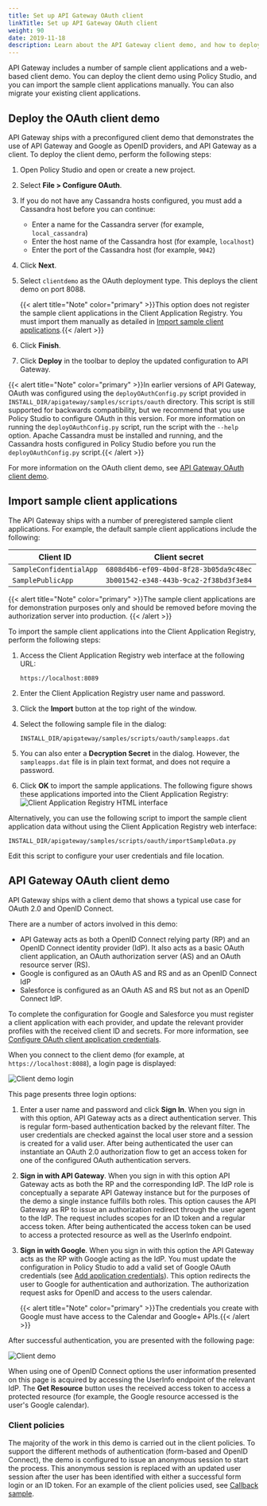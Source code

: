 ```yaml
---
title: Set up API Gateway OAuth client
linkTitle: Set up API Gateway OAuth client
weight: 90
date: 2019-11-18
description: Learn about the API Gateway client demo, and how to deploy the OAuth client demo and import sample applications.
---
```


API Gateway includes a number of sample client applications and a web-based client demo. You can deploy the client demo using Policy Studio, and you can import the sample client applications manually. You can also migrate your existing client applications.

## Deploy the OAuth client demo

API Gateway ships with a preconfigured client demo that demonstrates the use of API Gateway and Google as OpenID providers, and API Gateway as a client. To deploy the client demo, perform the following steps:

1. Open Policy Studio and open or create a new project.
2. Select **File > Configure OAuth**.
3. If you do not have any Cassandra hosts configured, you must add a Cassandra host before you can continue:
    * Enter a name for the Cassandra server (for example, `local_cassandra`)
    * Enter the host name of the Cassandra host (for example, `localhost`)
    * Enter the port of the Cassandra host (for example, `9042`)
4. Click **Next**.
5. Select `clientdemo` as the OAuth deployment type. This deploys the client demo on port 8088.

    {{< alert title="Note" color="primary" >}}This option does not register the sample client applications in the Client Application Registry. You must import them manually as detailed in [Import sample client applications](/docs/apigw_oauth/oauth_client_setup/oauth_setup_import).{{< /alert >}}

6. Click **Finish**.
7. Click **Deploy** in the toolbar to deploy the updated configuration to API Gateway.

{{< alert title="Note" color="primary" >}}In earlier versions of API Gateway, OAuth was configured using the `deployOAuthConfig.py` script provided in `INSTALL_DIR/apigateway/samples/scripts/oauth` directory. This script is still supported for backwards compatibility, but we recommend that you use Policy Studio to configure OAuth in this version. For more information on running the `deployOAuthConfig.py` script, run the script with the `--help` option. Apache Cassandra must be installed and running, and the Cassandra hosts configured in Policy Studio before you run the `deployOAuthConfig.py` script.{{< /alert >}}

For more information on the OAuth client demo, see [API Gateway OAuth client demo](/docs/apigw_oauth/client_demo).

## Import sample client applications

The API Gateway ships with a number of preregistered sample client applications. For example, the default sample client applications include the following:

| Client ID               | Client secret                          |
|-------------------------|----------------------------------------|
| `SampleConfidentialApp` | `6808d4b6-ef09-4b0d-8f28-3b05da9c48ec` |
| `SamplePublicApp`       | `3b001542-e348-443b-9ca2-2f38bd3f3e84` |

{{< alert title="Note" color="primary" >}}The sample client applications are for demonstration purposes only and should be removed before moving the authorization server into production. {{< /alert >}}

To import the sample client applications into the Client Application Registry, perform the following steps:

1. Access the Client Application Registry web interface at the following URL:

    ```
    https://localhost:8089
    ```

2. Enter the Client Application Registry user name and password.
3. Click the **Import** button at the top right of the window.
4. Select the following sample file in the dialog:

    ```
    INSTALL_DIR/apigateway/samples/scripts/oauth/sampleapps.dat
    ```

5. You can also enter a **Decryption Secret** in the dialog. However, the `sampleapps.dat` file is in plain text format, and does not require a password.
6. Click **OK** to import the sample applications. The following figure shows these applications imported into the Client Application Registry:
    ![Client Application Registry HTML interface](/Images/OAuth/oauth_app_reg_ui.png)

Alternatively, you can use the following script to import the sample client application data without using the Client Application Registry web interface:

```
INSTALL_DIR/apigateway/samples/scripts/oauth/importSampleData.py
```

Edit this script to configure your user credentials and file location.

## API Gateway OAuth client demo

API Gateway ships with a client demo that shows a typical use case for OAuth 2.0 and OpenID Connect.

There are a number of actors involved in this demo:

* API Gateway acts as both a OpenID Connect relying party (RP) and an OpenID Connect identity provider (IdP). It also acts as a basic OAuth client application, an OAuth authorization server (AS) and an OAuth resource server (RS).
* Google is configured as an OAuth AS and RS and as an OpenID Connect IdP
* Salesforce is configured as an OAuth AS and RS but not as an OpenID Connect IdP.

To complete the configuration for Google and Salesforce you must register a client application with each provider, and update the relevant provider profiles with the received client ID and secrets. For more information, see [Configure OAuth client application credentials](/docs/apigw_oauth/oauth_client/oauth_client_credentials).

When you connect to the client demo (for example, at `https://localhost:8088`), a login page is displayed:

![Client demo login](/Images/OAuth/demo_login.png)

This page presents three login options:

1. Enter a user name and password and click **Sign In**. When you sign in with this option, API Gateway acts as a direct authentication server. This is regular form-based authentication backed by the relevant filter. The user credentials are checked against the local user store and a session is created for a valid user. After being authenticated the user can instantiate an OAuth 2.0 authorization flow to get an access token for one of the configured OAuth authentication servers.
2. **Sign in with API Gateway**. When you sign in with this option API Gateway acts as both the RP and the corresponding IdP. The IdP role is conceptually a separate API Gateway instance but for the purposes of the demo a single instance fulfills both roles. This option causes the API Gateway as RP to issue an authorization redirect through the user agent to the IdP. The request includes scopes for an ID token and a regular access token. After being authenticated the access token can be used to access a protected resource as well as the UserInfo endpoint.
3. **Sign in with Google**. When you sign in with this option the API Gateway acts as the RP with Google acting as the IdP. You must update the configuration in Policy Studio to add a valid set of Google OAuth credentials (see [Add application credentials](/docs/apigw_oauth/oauth_client/oauth_add_client_credentials)). This option redirects the user to Google for authentication and authorization. The authorization request asks for OpenID and access to the users calendar.

    {{< alert title="Note" color="primary" >}}The credentials you create with Google must have access to the Calendar and Google+ APIs.{{< /alert >}}

After successful authentication, you are presented with the following page:

![Client demo](/Images/OAuth/client_sample.png)

When using one of OpenID Connect options the user information presented on this page is acquired by accessing the UserInfo endpoint of the relevant IdP. The **Get Resource** button uses the received access token to access a protected resource (for example, the Google resource accessed is the user's Google calendar).

### Client policies

The majority of the work in this demo is carried out in the client policies. To support the different methods of authentication (form-based and OpenID Connect), the demo is configured to issue an anonymous session to start the process. This anonymous session is replaced with an updated user session after the user has been identified with either a successful form login or an ID token. For an example of the client policies used, see [Callback sample](/docs/apigw_oauth/oauth_client/oauth_callback#Callback).
